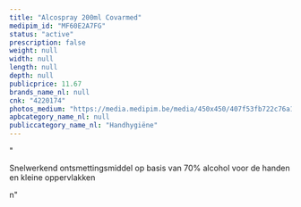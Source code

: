 ```yaml
---
title: "Alcospray 200ml Covarmed"
medipim_id: "MF60E2A7FG"
status: "active"
prescription: false
weight: null
width: null
length: null
depth: null
publicprice: 11.67
brands_name_nl: null
cnk: "4220174"
photos_medium: "https://media.medipim.be/media/450x450/407f53fb722c76a1e3e214079961f186.jpg"
apbcategory_name_nl: null
publiccategory_name_nl: "Handhygiëne"
---
```

"<p><span>Snelwerkend ontsmettingsmiddel</span> <span>op basis van 70% alcohol</span> <span>voor de handen en kleine oppervlakken</span></p>n"
